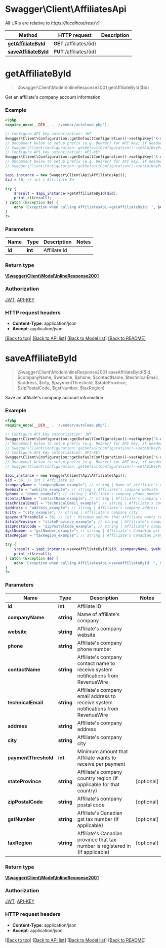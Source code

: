 # Swagger\Client\AffiliatesApi

All URIs are relative to *https://localhost/rest/v1*

Method | HTTP request | Description
------------- | ------------- | -------------
[**getAffiliateById**](AffiliatesApi.md#getAffiliateById) | **GET** /affiliates/{id} | 
[**saveAffiliateById**](AffiliatesApi.md#saveAffiliateById) | **PUT** /affiliates/{id} | 


# **getAffiliateById**
> \Swagger\Client\Model\InlineResponse2001 getAffiliateById($id)



Get an affiliate's company account information

### Example
```php
<?php
require_once(__DIR__ . '/vendor/autoload.php');

// Configure API key authorization: JWT
Swagger\Client\Configuration::getDefaultConfiguration()->setApiKey('X-Authorization-JWT', 'YOUR_API_KEY');
// Uncomment below to setup prefix (e.g. Bearer) for API key, if needed
// Swagger\Client\Configuration::getDefaultConfiguration()->setApiKeyPrefix('X-Authorization-JWT', 'Bearer');
// Configure API key authorization: API-KEY
Swagger\Client\Configuration::getDefaultConfiguration()->setApiKey('X-API-KEY', 'YOUR_API_KEY');
// Uncomment below to setup prefix (e.g. Bearer) for API key, if needed
// Swagger\Client\Configuration::getDefaultConfiguration()->setApiKeyPrefix('X-API-KEY', 'Bearer');

$api_instance = new Swagger\Client\Api\AffiliatesApi();
$id = 56; // int | Affiliate Id

try {
    $result = $api_instance->getAffiliateById($id);
    print_r($result);
} catch (Exception $e) {
    echo 'Exception when calling AffiliatesApi->getAffiliateById: ', $e->getMessage(), PHP_EOL;
}
?>
```

### Parameters

Name | Type | Description  | Notes
------------- | ------------- | ------------- | -------------
 **id** | **int**| Affiliate Id |

### Return type

[**\Swagger\Client\Model\InlineResponse2001**](../Model/InlineResponse2001.md)

### Authorization

[JWT](../../README.md#JWT), [API-KEY](../../README.md#API-KEY)

### HTTP request headers

 - **Content-Type**: application/json
 - **Accept**: application/json

[[Back to top]](#) [[Back to API list]](../../README.md#documentation-for-api-endpoints) [[Back to Model list]](../../README.md#documentation-for-models) [[Back to README]](../../README.md)

# **saveAffiliateById**
> \Swagger\Client\Model\InlineResponse2001 saveAffiliateById($id, $companyName, $website, $phone, $contactName, $technicalEmail, $address, $city, $paymentThreshold, $stateProvince, $zipPostalCode, $gstNumber, $taxRegion)



Save an affiliate's company account information

### Example
```php
<?php
require_once(__DIR__ . '/vendor/autoload.php');

// Configure API key authorization: JWT
Swagger\Client\Configuration::getDefaultConfiguration()->setApiKey('X-Authorization-JWT', 'YOUR_API_KEY');
// Uncomment below to setup prefix (e.g. Bearer) for API key, if needed
// Swagger\Client\Configuration::getDefaultConfiguration()->setApiKeyPrefix('X-Authorization-JWT', 'Bearer');
// Configure API key authorization: API-KEY
Swagger\Client\Configuration::getDefaultConfiguration()->setApiKey('X-API-KEY', 'YOUR_API_KEY');
// Uncomment below to setup prefix (e.g. Bearer) for API key, if needed
// Swagger\Client\Configuration::getDefaultConfiguration()->setApiKeyPrefix('X-API-KEY', 'Bearer');

$api_instance = new Swagger\Client\Api\AffiliatesApi();
$id = 56; // int | Affiliate ID
$companyName = "companyName_example"; // string | Name of affiliate's company
$website = "website_example"; // string | Affiliate's company website
$phone = "phone_example"; // string | Affiliate's company phone number
$contactName = "contactName_example"; // string | Affiliate's company contact name to receive system notifications from RevenueWire
$technicalEmail = "technicalEmail_example"; // string | Affiliate's company email address to receive system notifications from RevenueWire
$address = "address_example"; // string | Affiliate's company address
$city = "city_example"; // string | Affiliate's company city
$paymentThreshold = 56; // int | Minimum amount that Affiliate wants to receive per payment
$stateProvince = "stateProvince_example"; // string | Affiliate's company country region (if applicable for that country)
$zipPostalCode = "zipPostalCode_example"; // string | Affiliate's company postal code
$gstNumber = "gstNumber_example"; // string | Affiliate's Canadian gst tax number (if applicable)
$taxRegion = "taxRegion_example"; // string | Affiliate's Canadian province that tax number is registered in (if applicable)

try {
    $result = $api_instance->saveAffiliateById($id, $companyName, $website, $phone, $contactName, $technicalEmail, $address, $city, $paymentThreshold, $stateProvince, $zipPostalCode, $gstNumber, $taxRegion);
    print_r($result);
} catch (Exception $e) {
    echo 'Exception when calling AffiliatesApi->saveAffiliateById: ', $e->getMessage(), PHP_EOL;
}
?>
```

### Parameters

Name | Type | Description  | Notes
------------- | ------------- | ------------- | -------------
 **id** | **int**| Affiliate ID |
 **companyName** | **string**| Name of affiliate&#39;s company |
 **website** | **string**| Affiliate&#39;s company website |
 **phone** | **string**| Affiliate&#39;s company phone number |
 **contactName** | **string**| Affiliate&#39;s company contact name to receive system notifications from RevenueWire |
 **technicalEmail** | **string**| Affiliate&#39;s company email address to receive system notifications from RevenueWire |
 **address** | **string**| Affiliate&#39;s company address |
 **city** | **string**| Affiliate&#39;s company city |
 **paymentThreshold** | **int**| Minimum amount that Affiliate wants to receive per payment |
 **stateProvince** | **string**| Affiliate&#39;s company country region (if applicable for that country) | [optional]
 **zipPostalCode** | **string**| Affiliate&#39;s company postal code | [optional]
 **gstNumber** | **string**| Affiliate&#39;s Canadian gst tax number (if applicable) | [optional]
 **taxRegion** | **string**| Affiliate&#39;s Canadian province that tax number is registered in (if applicable) | [optional]

### Return type

[**\Swagger\Client\Model\InlineResponse2001**](../Model/InlineResponse2001.md)

### Authorization

[JWT](../../README.md#JWT), [API-KEY](../../README.md#API-KEY)

### HTTP request headers

 - **Content-Type**: application/json
 - **Accept**: application/json

[[Back to top]](#) [[Back to API list]](../../README.md#documentation-for-api-endpoints) [[Back to Model list]](../../README.md#documentation-for-models) [[Back to README]](../../README.md)

